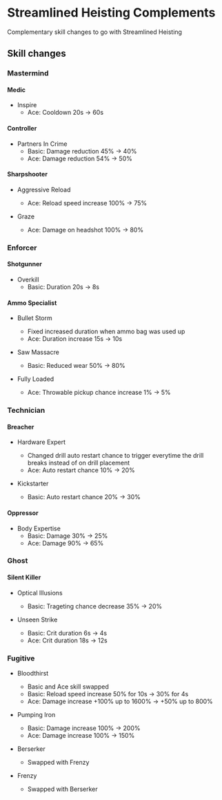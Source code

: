 # Streamlined Heisting Complements

Complementary skill changes to go with Streamlined Heisting

## Skill changes

### Mastermind

#### Medic

- Inspire
  - Ace: Cooldown 20s -> 60s

#### Controller

- Partners In Crime
  - Basic: Damage reduction 45% -> 40%
  - Ace: Damage reduction 54% -> 50%

#### Sharpshooter

- Aggressive Reload
  - Ace: Reload speed increase 100% -> 75%

- Graze
  - Ace: Damage on headshot 100% -> 80%

### Enforcer

#### Shotgunner

- Overkill
  - Basic: Duration 20s -> 8s

#### Ammo Specialist

- Bullet Storm
  - Fixed increased duration when ammo bag was used up
  - Ace: Duration increase 15s -> 10s

- Saw Massacre
  - Basic: Reduced wear 50% -> 80%

- Fully Loaded
  - Ace: Throwable pickup chance increase 1% -> 5%

### Technician

#### Breacher

- Hardware Expert
  - Changed drill auto restart chance to trigger everytime the drill breaks instead of on drill placement
  - Ace: Auto restart chance 10% -> 20%

- Kickstarter
  - Basic: Auto restart chance 20% -> 30%

#### Oppressor

- Body Expertise
  - Basic: Damage 30% -> 25%
  - Ace: Damage 90% -> 65%

### Ghost

#### Silent Killer

- Optical Illusions
  - Basic: Trageting chance decrease 35% -> 20%

- Unseen Strike
  - Basic: Crit duration 6s -> 4s
  - Ace: Crit duration 18s -> 12s

### Fugitive

- Bloodthirst
  - Basic and Ace skill swapped
  - Basic: Reload speed increase 50% for 10s -> 30% for 4s
  - Ace: Damage increase +100% up to 1600% -> +50% up to 800%

- Pumping Iron
  - Basic: Damage increase 100% -> 200%
  - Ace: Damage increase 100% -> 150%

- Berserker
  - Swapped with Frenzy

- Frenzy
  - Swapped with Berserker
